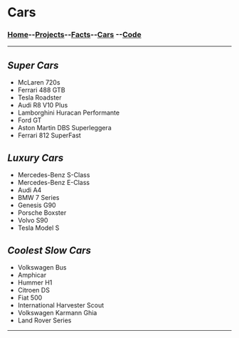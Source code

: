 # **Cars**

### [Home](ReadMe.md)--[Projects](Projects.md)--[Facts](Page3.md)--[Cars](Page4.md) --[Code](Page5.md)

---

## _Super Cars_
- McLaren 720s
- Ferrari 488 GTB
- Tesla Roadster 
- Audi R8 V10 Plus
- Lamborghini Huracan Performante
- Ford GT
- Aston Martin DBS Superleggera
- Ferrari 812 SuperFast


## _Luxury Cars_
- Mercedes-Benz S-Class
- Mercedes-Benz E-Class
- Audi A4
- BMW 7 Series
- Genesis G90
- Porsche Boxster
- Volvo S90
- Tesla Model S


## _Coolest Slow Cars_
- Volkswagen Bus
- Amphicar
- Hummer H1
- Citroen DS
- Fiat 500
- International Harvester Scout
- Volkswagen Karmann Ghia
- Land Rover Series
---